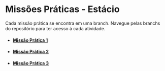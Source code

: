 # Missões Práticas - Estácio

Cada missão prática se encontra em uma branch. Navegue pelas branchs do repositório para ter acesso à cada atividade.

- #### [Missão Prática 1](https://github.com/SandroRDS/trabalhos-estacio/tree/missao-pratica-1)
- #### [Missão Prática 2](https://github.com/SandroRDS/trabalhos-estacio/tree/missao-pratica-2)
- #### [Missão Prática 3](https://github.com/SandroRDS/trabalhos-estacio/tree/missao-pratica-3)